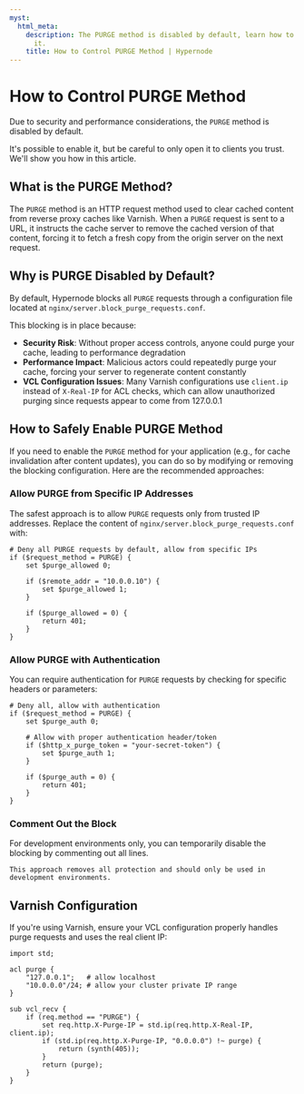 ```yaml
---
myst:
  html_meta:
    description: The PURGE method is disabled by default, learn how to safely enable
      it.
    title: How to Control PURGE Method | Hypernode
---
```


# How to Control PURGE Method

Due to security and performance considerations, the `PURGE` method is disabled by default.

It's possible to enable it, but be careful to only open it to clients you trust. We'll show you how in this article.

## What is the PURGE Method?

The `PURGE` method is an HTTP request method used to clear cached content from reverse proxy caches like Varnish. When a `PURGE` request is sent to a URL, it instructs the cache server to remove the cached version of that content, forcing it to fetch a fresh copy from the origin server on the next request.

## Why is PURGE Disabled by Default?

By default, Hypernode blocks all `PURGE` requests through a configuration file located at `nginx/server.block_purge_requests.conf`.

This blocking is in place because:

- **Security Risk**: Without proper access controls, anyone could purge your cache, leading to performance degradation
- **Performance Impact**: Malicious actors could repeatedly purge your cache, forcing your server to regenerate content constantly
- **VCL Configuration Issues**: Many Varnish configurations use `client.ip` instead of `X-Real-IP` for ACL checks, which can allow unauthorized purging since requests appear to come from 127.0.0.1

## How to Safely Enable PURGE Method

If you need to enable the `PURGE` method for your application (e.g., for cache invalidation after content updates), you can do so by modifying or removing the blocking configuration. Here are the recommended approaches:

### Allow PURGE from Specific IP Addresses

The safest approach is to allow `PURGE` requests only from trusted IP addresses. Replace the content of `nginx/server.block_purge_requests.conf` with:

```nginx
# Deny all PURGE requests by default, allow from specific IPs
if ($request_method = PURGE) {
    set $purge_allowed 0;

    if ($remote_addr = "10.0.0.10") {
        set $purge_allowed 1;
    }

    if ($purge_allowed = 0) {
        return 401;
    }
}
```

### Allow PURGE with Authentication

You can require authentication for `PURGE` requests by checking for specific headers or parameters:

```nginx
# Deny all, allow with authentication
if ($request_method = PURGE) {
    set $purge_auth 0;

    # Allow with proper authentication header/token
    if ($http_x_purge_token = "your-secret-token") {
        set $purge_auth 1;
    }

    if ($purge_auth = 0) {
        return 401;
    }
}
```

### Comment Out the Block

For development environments only, you can temporarily disable the blocking by commenting out all lines.

```{caution}
This approach removes all protection and should only be used in development environments.
```

## Varnish Configuration

If you're using Varnish, ensure your VCL configuration properly handles purge requests and uses the real client IP:

```vcl
import std;

acl purge {
    "127.0.0.1";   # allow localhost
    "10.0.0.0"/24; # allow your cluster private IP range
}

sub vcl_recv {
    if (req.method == "PURGE") {
        set req.http.X-Purge-IP = std.ip(req.http.X-Real-IP, client.ip);
        if (std.ip(req.http.X-Purge-IP, "0.0.0.0") !~ purge) {
            return (synth(405));
        }
        return (purge);
    }
}
```
